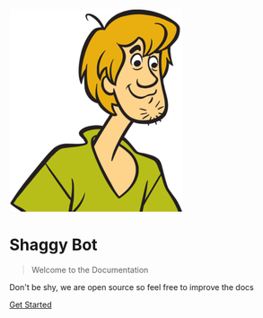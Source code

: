 ![logo](_media/shag1.png ':size=100')

# Shaggy Bot

> Welcome to the Documentation

Don't be shy, we are open source so feel free to improve the docs

[Get Started](#Documentation)
